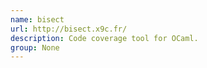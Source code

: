 ```yaml
---
name: bisect
url: http://bisect.x9c.fr/
description: Code coverage tool for OCaml.
group: None
---
```

